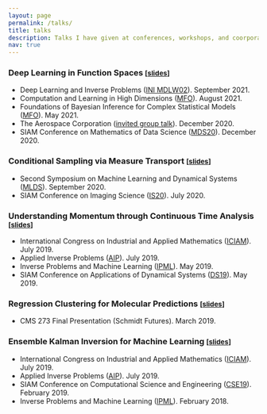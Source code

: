 ```yaml
---
layout: page
permalink: /talks/
title: talks
description: Talks I have given at conferences, workshops, and coorporate venues.
nav: true
---
```


<h3>Deep Learning in Function Spaces <small>[<a href="/assets/pdf/kovachki_ini21.pdf" target="_blank">slides</a>]</small></h3> 

<ul>
<li>Deep Learning and Inverse Problems (<a href="https://www.newton.ac.uk/event/mdlw02/" target="_blank">INI MDLW02</a>). September 2021.</li>
<li>Computation and Learning in High Dimensions (<a href="https://owpdb.mfo.de/show_workshop?id=3612" target="_blank">MFO</a>). August 2021.</li>
<li>Foundations of Bayesian Inference for Complex Statistical Models (<a href="https://publications.mfo.de/bitstream/handle/mfo/3869/OWR_2021_22.pdf?sequence=-1&isAllowed=y" target="_blank">MFO</a>). May 2021.</li>
<li>The Aerospace Corporation (<a href="https://aerospace.org/" target="_blank">invited group talk</a>). December 2020.</li>
<li>SIAM Conference on Mathematics of Data Science (<a href="https://www.siam.org/conferences/cm/conference/mds20" target="_blank">MDS20</a>). December 2020.</li>
</ul>

<h3>Conditional Sampling via Measure Transport <small>[<a href="/assets/pdf/kovachki_mlds20.pdf" target="_blank">slides</a>]</small></h3> 

<ul>
<li>Second Symposium on Machine Learning and Dynamical Systems (<a href="https://sites.google.com/site/boumedienehamzi/second-symposium-on-machine-learning-and-dynamical-systems" target="_blank">MLDS</a>). September 2020.</li>
<li>SIAM Conference on Imaging Science (<a href="https://www.siam.org/conferences/cm/conference/is20" target="_blank">IS20</a>). July 2020.</li>
</ul>

<h3>Understanding Momentum through Continuous Time Analysis <small>[<a href="/assets/pdf/kovachki_ds19.pdf" target="_blank">slides</a>]</small></h3> 

<ul>
<li>International Congress on Industrial and Applied Mathematics (<a href="https://iciam2019.com/" target="_blank">ICIAM</a>). July 2019.</li>
<li>Applied Inverse Problems (<a href="https://www.aip2019-grenoble.fr/" target="_blank">AIP</a>). July 2019.</li>
<li>Inverse Problems and Machine Learning (<a href="http://www.crm.umontreal.ca/2019/DataInverse19/index_e.php" target="_blank">IPML</a>). May 2019.</li>
<li>SIAM Conference on Applications of Dynamical Systems  (<a href="https://www.siam.org/conferences/cm/conference/ds19" target="_blank">DS19</a>). May 2019.</li>
</ul>

<h3>Regression Clustering for Molecular Predictions <small>[<a href="/assets/pdf/kovachki_cms273.pdf" target="_blank">slides</a>]</small></h3> 

<ul>
<li>CMS 273 Final Presentation (Schmidt Futures). March 2019.</li>
</ul>

<h3>Ensemble Kalman Inversion for Machine Learning <small>[<a href="/assets/pdf/kovachki_aip19.pdf" target="_blank">slides</a>]</small></h3> 

<ul>
<li>International Congress on Industrial and Applied Mathematics (<a href="https://iciam2019.com/" target="_blank">ICIAM</a>). July 2019.</li>
<li>Applied Inverse Problems (<a href="https://www.aip2019-grenoble.fr/" target="_blank">AIP</a>). July 2019.</li>
<li>SIAM Conference on Computational Science and Engineering (<a href="https://www.siam.org/conferences/cm/conference/cse19" target="_blank">CSE19</a>). February 2019.</li>
<li>Inverse Problems and Machine Learning (<a href="http://cmx.caltech.edu/ipml/ipml.html" target="_blank">IPML</a>). February 2018.</li>
</ul>




